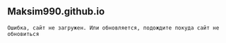## Maksim990.github.io
```green
Ошибка, сайт не загружен. Или обновляется, подождите покуда сайт не обновиться
```
